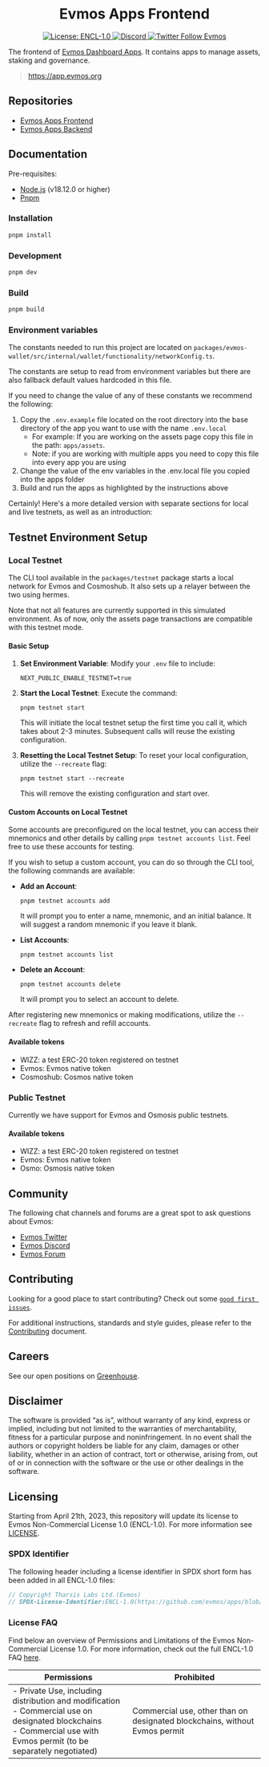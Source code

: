 <div align="center">
  <h1> Evmos Apps Frontend </h1>
</div>

<div align="center">
  <a href="https://github.com/evmos/apps/blob/main/LICENSE">
    <img alt="License: ENCL-1.0" src="https://img.shields.io/badge/license-ENCL--1.0-orange" />
  </a>
  <a href="https://discord.gg/evmos">
    <img alt="Discord" src="https://img.shields.io/discord/809048090249134080.svg" />
  </a>
  <a href="https://twitter.com/EvmosOrg">
    <img alt="Twitter Follow Evmos" src="https://img.shields.io/twitter/follow/EvmosOrg"/>
  </a>
</div>

The frontend of [Evmos Dashboard Apps](https://app.evmos.org). It contains apps to manage assets, staking and governance.

> https://app.evmos.org

## Repositories

- [Evmos Apps Frontend](https://github.com/evmos/apps)
- [Evmos Apps Backend](https://github.com/evmos/backend)

## Documentation

Pre-requisites:

- [Node.js](https://nodejs.org/en/download/) (v18.12.0 or higher)
- [Pnpm](https://pnpm.io/installation)

### Installation

```bash
pnpm install
```

### Development

```bash
pnpm dev
```

### Build

```bash
pnpm build
```

### Environment variables

The constants needed to run this project are located on `packages/evmos-wallet/src/internal/wallet/functionality/networkConfig.ts`.

The constants are setup to read from environment variables but there are also fallback default values hardcoded in this file.

If you need to change the value of any of these constants we recommend the following:

1. Copy the `.env.example` file located on the root directory into the base directory of the app you want to use with the name `.env.local`
   - For example: If you are working on the assets page copy this file in the path: `apps/assets`.
   - Note: if you are working with multiple apps you need to copy this file into every app you are using
2. Change the value of the env variables in the .env.local file you copied into the apps folder
3. Build and run the apps as highlighted by the instructions above

Certainly! Here's a more detailed version with separate sections for local and live testnets, as well as an introduction:

## Testnet Environment Setup

### Local Testnet

The CLI tool available in the `packages/testnet` package starts a local network for Evmos and Cosmoshub. It also sets up a relayer between the two using hermes.

Note that not all features are currently supported in this simulated environment. As of now, only the assets page transactions are compatible with this testnet mode.

#### Basic Setup

1. **Set Environment Variable**: Modify your `.env` file to include:

   ```
   NEXT_PUBLIC_ENABLE_TESTNET=true
   ```

2. **Start the Local Testnet**:
   Execute the command:

   ```
   pnpm testnet start
   ```

   This will initiate the local testnet setup the first time you call it, which takes about 2-3 minutes. Subsequent calls will reuse the existing configuration.

3. **Resetting the Local Testnet Setup**:
   To reset your local configuration, utilize the `--recreate` flag:
   ```
   pnpm testnet start --recreate
   ```
   This will remove the existing configuration and start over.

#### Custom Accounts on Local Testnet

Some accounts are preconfigured on the local testnet, you can access their
mnemonics and other details by calling `pnpm testnet accounts list`. Feel free to use these accounts for testing.

If you wish to setup a custom account, you can do so through the CLI tool, the following commands are available:

- **Add an Account**:

  ```shell
  pnpm testnet accounts add
  ```

  It will prompt you to enter a name, mnemonic, and an initial balance. It will suggest a random mnemonic if you leave it blank.

- **List Accounts**:
  ```shell
  pnpm testnet accounts list
  ```
- **Delete an Account**:
  ```shell
  pnpm testnet accounts delete
  ```
  It will prompt you to select an account to delete.

After registering new mnemonics or making modifications, utilize the `--recreate` flag to refresh and refill accounts.

#### Available tokens

- WIZZ: a test ERC-20 token registered on testnet
- Evmos: Evmos native token
- Cosmoshub: Cosmos native token

### Public Testnet

Currently we have support for Evmos and Osmosis public testnets.

#### Available tokens

- WIZZ: a test ERC-20 token registered on testnet
- Evmos: Evmos native token
- Osmo: Osmosis native token

## Community

The following chat channels and forums are a great spot to ask questions about Evmos:

- [Evmos Twitter](https://twitter.com/EvmosOrg)
- [Evmos Discord](https://discord.gg/evmos)
- [Evmos Forum](https://commonwealth.im/evmos)

## Contributing

Looking for a good place to start contributing?
Check out some
[`good first issues`](https://github.com/evmos/apps/issues?q=is%3Aopen+is%3Aissue+label%3A%22good+first+issue%22).

For additional instructions, standards and style guides, please refer to the [Contributing](./CONTRIBUTING.md) document.

## Careers

See our open positions on [Greenhouse](https://boards.eu.greenhouse.io/evmos).

## Disclaimer

The software is provided “as is”, without warranty of any kind, express or implied, including but not limited to the warranties of merchantability, fitness for a particular purpose and noninfringement. In no event shall the authors or copyright holders be liable for any claim, damages or other liability, whether in an action of contract, tort or otherwise, arising from, out of or in connection with the software or the use or other dealings in the software.

## Licensing

Starting from April 21th, 2023, this repository will update its license to Evmos Non-Commercial License 1.0 (ENCL-1.0). For more information see [LICENSE](/LICENSE).

### SPDX Identifier

The following header including a license identifier in SPDX short form has been added in all ENCL-1.0 files:

```js
// Copyright Tharsis Labs Ltd.(Evmos)
// SPDX-License-Identifier:ENCL-1.0(https://github.com/evmos/apps/blob/main/LICENSE)
```

### License FAQ

Find below an overview of Permissions and Limitations of the Evmos Non-Commercial License 1.0. For more information, check out the full ENCL-1.0 FAQ [here](/LICENSE_FAQ.md).

| Permissions                                                                                                                                                                  | Prohibited                                                                 |
| ---------------------------------------------------------------------------------------------------------------------------------------------------------------------------- | -------------------------------------------------------------------------- |
| - Private Use, including distribution and modification<br />- Commercial use on designated blockchains<br />- Commercial use with Evmos permit (to be separately negotiated) | Commercial use, other than on designated blockchains, without Evmos permit |
